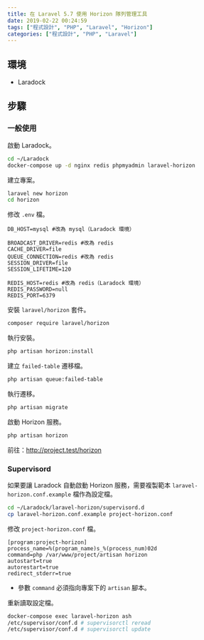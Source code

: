 ```yaml
---
title: 在 Laravel 5.7 使用 Horizon 隊列管理工具
date: 2019-02-22 00:24:59
tags: ["程式設計", "PHP", "Laravel", "Horizon"]
categories: ["程式設計", "PHP", "Laravel"]
---
```


## 環境

- Laradock

## 步驟

### 一般使用

啟動 Laradock。

```BASH
cd ~/Laradock
docker-compose up -d nginx redis phpmyadmin laravel-horizon
```

建立專案。

```BASH
laravel new horizon
cd horizon
```

修改 `.env` 檔。

```ENV
DB_HOST=mysql #改為 mysql（Laradock 環境）

BROADCAST_DRIVER=redis #改為 redis
CACHE_DRIVER=file
QUEUE_CONNECTION=redis #改為 redis
SESSION_DRIVER=file
SESSION_LIFETIME=120

REDIS_HOST=redis #改為 redis（Laradock 環境）
REDIS_PASSWORD=null
REDIS_PORT=6379
```

安裝 `laravel/horizon` 套件。

```BASH
composer require laravel/horizon
```

執行安裝。

```BASH
php artisan horizon:install
```

建立 `failed-table` 遷移檔。

```BASH
php artisan queue:failed-table
```

執行遷移。

```BASH
php artisan migrate
```

啟動 Horizon 服務。

```BASH
php artisan horizon
```

前往：<http://project.test/horizon>

### Supervisord

如果要讓 Laradock 自動啟動 Horizon 服務，需要複製範本 `laravel-horizon.conf.example` 檔作為設定檔。

```BASH
cd ~/Laradock/laravel-horizon/supervisord.d
cp laravel-horizon.conf.example project-horizon.conf
```

修改 `project-horizon.conf` 檔。

```CONF
[program:project-horizon]
process_name=%(program_name)s_%(process_num)02d
command=php /var/www/project/artisan horizon
autostart=true
autorestart=true
redirect_stderr=true
```

- 參數 `command` 必須指向專案下的 `artisan` 腳本。

重新讀取設定檔。

```BASH
docker-compose exec laravel-horizon ash
/etc/supervisor/conf.d # supervisorctl reread
/etc/supervisor/conf.d # supervisorctl update
```
